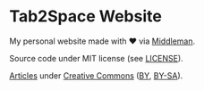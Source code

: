Tab2Space Website
=================

My personal website made with :heart: via [Middleman](https://middlemanapp.com/).

Source code under MIT license (see [LICENSE](LICENSE)).

[Articles](source/articles) under [Creative Commons](https://creativecommons.org)
([BY](https://creativecommons.org/licenses/by/4.0/),
[BY-SA](https://creativecommons.org/licenses/by-sa/4.0/)).
